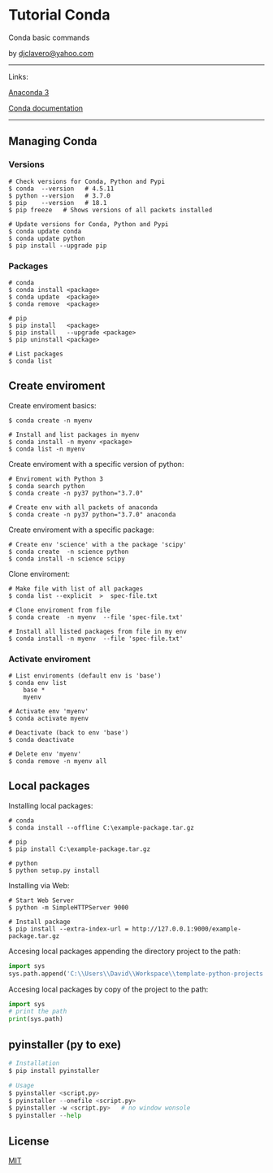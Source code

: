 # Tutorial Conda 

Conda basic commands 

by djclavero@yahoo.com 

---

Links:

[Anaconda 3](https://www.anaconda.com/download/)

[Conda documentation](https://conda.io/docs/user-guide/getting-started.html)

---


## Managing Conda

### Versions

```
# Check versions for Conda, Python and Pypi
$ conda  --version   # 4.5.11
$ python --version   # 3.7.0
$ pip    --version   # 18.1
$ pip freeze   # Shows versions of all packets installed

# Update versions for Conda, Python and Pypi
$ conda update conda
$ conda update python
$ pip install --upgrade pip
```

### Packages

```
# conda
$ conda install <package>
$ conda update  <package>
$ conda remove  <package>

# pip
$ pip install   <package>
$ pip install   --upgrade <package>
$ pip uninstall <package>

# List packages
$ conda list
```

## Create enviroment

Create enviroment basics:

```
$ conda create -n myenv

# Install and list packages in myenv
$ conda install -n myenv <package>
$ conda list -n myenv
```

Create enviroment with a specific version of python:

```
# Enviroment with Python 3
$ conda search python
$ conda create -n py37 python="3.7.0"

# Create env with all packets of anaconda
$ conda create -n py37 python="3.7.0" anaconda
```

Create enviroment with a specific package:

```
# Create env 'science' with a the package 'scipy'
$ conda create  -n science python
$ conda install -n science scipy
```

Clone enviroment:

```
# Make file with list of all packages
$ conda list --explicit  >  spec-file.txt

# Clone enviroment from file
$ conda create  -n myenv  --file 'spec-file.txt'

# Install all listed packages from file in my env
$ conda install -n myenv  --file 'spec-file.txt' 
```

### Activate enviroment

```
# List enviroments (default env is 'base')
$ conda env list
    base *
    myenv

# Activate env 'myenv'
$ conda activate myenv

# Deactivate (back to env 'base')
$ conda deactivate

# Delete env 'myenv'
$ conda remove -n myenv all
```

## Local packages

Installing local packages:

```
# conda
$ conda install --offline C:\example-package.tar.gz 

# pip
$ pip install C:\example-package.tar.gz

# python
$ python setup.py install
```

Installing via Web:

```
# Start Web Server
$ python -m SimpleHTTPServer 9000

# Install package
$ pip install --extra-index-url = http://127.0.0.1:9000/example-package.tar.gz
```

Accesing local packages appending the directory project to the path:

```python
import sys
sys.path.append('C:\\Users\\David\\Workspace\\template-python-projects')
```

Accesing local packages by copy of the project to the path:

```python
import sys
# print the path 
print(sys.path)
```

## pyinstaller (py to exe)

```python
# Installation
$ pip install pyinstaller

# Usage
$ pyinstaller <script.py> 
$ pyinstaller --onefile <script.py>
$ pyinstaller -w <script.py>   # no window wonsole
$ pyinstaller --help
```

## License
[MIT](https://choosealicense.com/licenses/mit/)